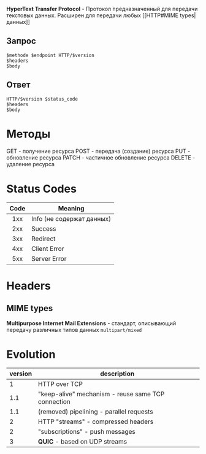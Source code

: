 **HyperText Transfer Protocol** - Протокол предназначенный для передачи текстовых данных. Расширен для передачи любых [[HTTP#MIME types|данных]]

## Запрос
```shell
$methode $endpoint HTTP/$version
$headers
$body
```
## Ответ
```shell
HTTP/$version $status_code
$headers
$body
```

# Методы
GET - получение ресурса
POST - передача (создание) ресурса
PUT - обновление ресурса
PATCH - частичное обновление ресурса
DELETE - удаление ресурса

# Status Codes
| Code | Meaning                   |
|:----:| ------------------------- |
| 1xx  | Info (не содержат данных) |
| 2xx  | Success                   |
| 3xx  | Redirect                  |
| 4xx  | Client Error              |
| 5xx  | Server Error              |

# Headers

## MIME types
**Multipurpose Internet Mail Extensions** - стандарт, описывающий передачу различных типов данных `multipart/mixed`

# Evolution
| version | description                                        |
| ------- | -------------------------------------------------- |
| 1       | HTTP over TCP                                      |
| 1.1     | "keep-alive" mechanism - reuse same TCP connection |
| 1.1     | (removed) pipelining - parallel requests           |
| 2       | HTTP "streams" - compressed headers                |
| 2       | "subscriptions" - push messages                    |
| 3       | **QUIC** - based on UDP streams                    |
